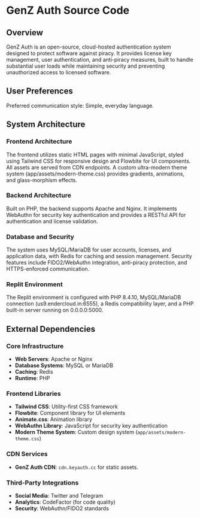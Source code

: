 # GenZ Auth Source Code

## Overview

GenZ Auth is an open-source, cloud-hosted authentication system designed to protect software against piracy. It provides license key management, user authentication, and anti-piracy measures, built to handle substantial user loads while maintaining security and preventing unauthorized access to licensed software.

## User Preferences

Preferred communication style: Simple, everyday language.

## System Architecture

### Frontend Architecture
The frontend utilizes static HTML pages with minimal JavaScript, styled using Tailwind CSS for responsive design and Flowbite for UI components. All assets are served from CDN endpoints. A custom ultra-modern theme system (app/assets/modern-theme.css) provides gradients, animations, and glass-morphism effects.

### Backend Architecture
Built on PHP, the backend supports Apache and Nginx. It implements WebAuthn for security key authentication and provides a RESTful API for authentication and license validation.

### Database and Security
The system uses MySQL/MariaDB for user accounts, licenses, and application data, with Redis for caching and session management. Security features include FIDO2/WebAuthn integration, anti-piracy protection, and HTTPS-enforced communication.

### Replit Environment
The Replit environment is configured with PHP 8.4.10, MySQL/MariaDB connection (us9.endercloud.in:6555), a Redis compatibility layer, and a PHP built-in server running on 0.0.0.0:5000.

## External Dependencies

### Core Infrastructure
- **Web Servers**: Apache or Nginx
- **Database Systems**: MySQL or MariaDB
- **Caching**: Redis
- **Runtime**: PHP

### Frontend Libraries
- **Tailwind CSS**: Utility-first CSS framework
- **Flowbite**: Component library for UI elements
- **Animate.css**: Animation library
- **WebAuthn Library**: JavaScript for security key authentication
- **Modern Theme System**: Custom design system (`app/assets/modern-theme.css`)

### CDN Services
- **GenZ Auth CDN**: `cdn.keyauth.cc` for static assets.

### Third-Party Integrations
- **Social Media**: Twitter and Telegram
- **Analytics**: CodeFactor (for code quality)
- **Security**: WebAuthn/FIDO2 standards